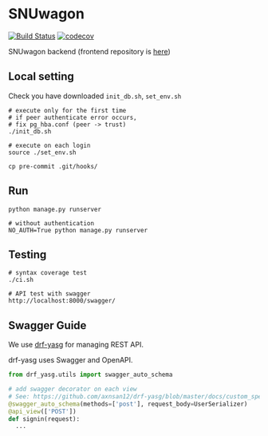 # SNUwagon

[![Build Status](https://travis-ci.org/SNUWagon/SNUwagon-back.svg?branch=master)](https://travis-ci.org/SNUWagon/SNUwagon-back)  [![codecov](https://codecov.io/gh/SNUWagon/SNUwagon-back/branch/master/graph/badge.svg)](https://codecov.io/gh/SNUWagon/SNUwagon-back)



SNUwagon backend (frontend repository is [here](https://github.com/SNUWagon/SNUwagon-front))

## Local setting

Check you have downloaded `init_db.sh`, `set_env.sh`

```
# execute only for the first time
# if peer authenticate error occurs,
# fix pg_hba.conf (peer -> trust)
./init_db.sh

# execute on each login
source ./set_env.sh

cp pre-commit .git/hooks/
```

## Run

```
python manage.py runserver

# without authentication
NO_AUTH=True python manage.py runserver
```

## Testing
```
# syntax coverage test
./ci.sh

# API test with swagger
http://localhost:8000/swagger/
```

## Swagger Guide

We use [drf-yasg](https://github.com/axnsan12/drf-yasg/) for managing REST API.

drf-yasg uses Swagger and OpenAPI.

```python
from drf_yasg.utils import swagger_auto_schema

# add swagger decorator on each view
# See: https://github.com/axnsan12/drf-yasg/blob/master/docs/custom_spec.rst
@swagger_auto_schema(methods=['post'], request_body=UserSerializer)
@api_view(['POST'])
def signin(request):
  ...
```
